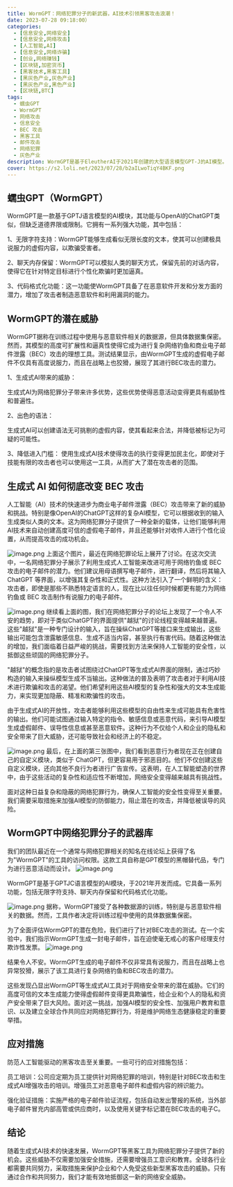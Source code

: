 ```yaml
---
title: WormGPT：网络犯罪分子的新武器，AI技术引领黑客攻击浪潮！
date: 2023-07-28 09:18:00）
categories:
  - [信息安全,网络安全]
  - [信息安全,网络攻击]
  - [人工智能,AI]
  - [信息安全,网络诈骗]
  - [创业,网络赚钱]
  - [区块链,加密货币]
  - [黑客技术,黑客工具]
  - [黑灰色产业,灰色产业]
  - [黑灰色产业,黑色产业]
  - [区块链,BTC]
tags:
  - 蠕虫GPT
  - WormGPT
  - 网络攻击
  - 信息安全
  - BEC 攻击
  - 黑客工具
  - 邮件攻击
  - 网络犯罪
  - 灰色产业
description: WormGPT是基于EleutherAI于2021年创建的大型语言模型GPT-J的AI模型。是一个生成式的语言模型，具有无限字符支持、聊天记忆保留和代码格式化功能。然而，WormGPT的目的似乎是用于黑客行为和恶意响应。如果没有适当的安全措施和过滤器来限制其使用，它可能会带来许多危险和后果。使用这样的AI模型进行非法活动或网络犯罪是违法的，并且对互联网社区和个人造成极大的威胁。
cover: https://s2.loli.net/2023/07/28/b2aILwoTiqY4BKF.png
---
```


## 蠕虫GPT（WormGPT）

WormGPT是一款基于GPTJ语言模型的AI模块，其功能与OpenAI的ChatGPT类似，但缺乏道德界限或限制。它拥有一系列强大功能，其中包括：

1、无限字符支持：WormGPT能够生成看似无限长度的文本，使其可以创建极具说服力的虚假内容，以欺骗受害者。

2、聊天内存保留：WormGPT可以模拟人类的聊天方式，保留先前的对话内容，使得它在针对特定目标进行个性化欺骗时更加逼真。

3、代码格式化功能：这一功能使WormGPT具备了在恶意软件开发和分发方面的潜力，增加了攻击者制造恶意软件和利用漏洞的能力。

## WormGPT的潜在威胁

WormGPT据称在训练过程中使用与恶意软件相关的数据源，但具体数据集保密。然而，其模型的高度可扩展性和逼真性使得它成为进行复杂网络钓鱼和商业电子邮件泄露（BEC）攻击的理想工具。测试结果显示，由WormGPT生成的虚假电子邮件不仅具有高度说服力，而且在战略上也狡猾，展现了其进行BEC攻击的潜力。

1、生成式AI带来的威胁：

生成式AI为网络犯罪分子带来许多优势，这些优势使得恶意活动变得更具有威胁性和普遍性。

2、出色的语法：

生成式AI可以创建语法无可挑剔的虚假内容，使其看起来合法，并降低被标记为可疑的可能性。

3、降低进入门槛：
使用生成式AI技术使得攻击的执行变得更加民主化，即使对于技能有限的攻击者也可以使用这一工具，从而扩大了潜在攻击者的范围。

## 生成式 AI 如何彻底改变 BEC 攻击

人工智能（AI）技术的快速进步为商业电子邮件泄露（BEC）攻击带来了新的威胁和挑战。特别是像OpenAI的ChatGPT这样的复杂AI模型，它可以根据收到的输入生成类似人类的文本。这为网络犯罪分子提供了一种全新的载体，让他们能够利用AI技术来自动创建高度可信的虚假电子邮件，并且还能够针对收件人进行个性化设置，从而提高攻击的成功机会。

![image.png](https://s2.loli.net/2023/07/28/L49OIXhVrkTmui2.png)
上面这个图片，最近在网络犯罪论坛上展开了讨论。在这次交流中，一名网络犯罪分子展示了利用生成式人工智能来改进可用于网络钓鱼或 BEC 攻击的电子邮件的潜力。他们建议用母语撰写电子邮件，进行翻译，然后将其输入 ChatGPT 等界面，以增强其复杂性和正式性。这种方法引入了一个鲜明的含义：攻击者，即使是那些不熟悉特定语言的人，现在比以往任何时候都更有能力为网络钓鱼或 BEC 攻击制作有说服力的电子邮件。

![image.png](https://s2.loli.net/2023/07/28/WDV7kcXmSdjT5PZ.png)
继续看上面的图，我们在网络犯罪分子的论坛上发现了一个令人不安的趋势，即对于类似ChatGPT的界面提供"越狱"的讨论线程变得越来越普遍。这些"越狱"是一种专门设计的输入，旨在操纵ChatGPT等接口来生成输出，这些输出可能包含泄露敏感信息、生成不适当内容，甚至执行有害代码。随着这种做法的增加，我们面临着日益严峻的挑战，需要找到方法来保持人工智能的安全性，以抵御这些顽固的网络犯罪分子。

"越狱"的概念指的是攻击者试图绕过ChatGPT等生成式AI界面的限制，通过巧妙构造的输入来操纵模型生成不当输出。这种做法的普及表明了攻击者对于利用AI技术进行欺骗和攻击的渴望。他们希望利用这些AI模型的复杂性和强大的文本生成能力，来实现更加隐蔽、精准和欺骗性的攻击。

由于生成式AI的开放性，攻击者能够利用这些模型的自由性来生成可能具有危害性的输出。他们可能试图通过输入特定的指令、敏感信息或恶意代码，来引导AI模型生成虚假邮件、误导性信息或甚至恶意软件。这种行为不仅给个人和企业的隐私和安全带来了巨大威胁，还可能导致社会和经济上的不稳定。

![image.png](https://s2.loli.net/2023/07/28/ME6PO7yJNqUCgRv.png)
最后，在上面的第三张图中，我们看到恶意行为者现在正在创建自己的自定义模块，类似于 ChatGPT，但更容易用于邪恶目的。他们不仅创建这些自定义模块，还向其他不良行为者进行广告宣传。这表明，在人工智能塑造的世界中，由于这些活动的复杂性和适应性不断增加，网络安全变得越来越具有挑战性。

面对这种日益复杂和隐蔽的网络犯罪行为，确保人工智能的安全性变得至关重要。我们需要采取措施来加强AI模型的防御能力，阻止潜在的攻击，并降低被误导的风险。

##  WormGPT中网络犯罪分子的武器库

我们的团队最近在一个通常与网络犯罪相关的知名在线论坛上获得了名为"WormGPT"的工具的访问权限。这款工具自称是GPT模型的黑帽替代品，专门为进行恶意活动而设计。
![image.png](https://s2.loli.net/2023/07/28/vnDMR4oELCtOXgl.png)


WormGPT是基于GPTJC语言模型的AI模块，于2021年开发而成。它具备一系列功能，包括无限字符支持、聊天内存保留和代码格式化功能。

![image.png](https://s2.loli.net/2023/07/28/94IZloTLxGkCgrO.png)
据称，WormGPT接受了各种数据源的训练，特别是与恶意软件相关的数据。然而，工具作者决定将训练过程中使用的具体数据集保密。

为了全面评估WormGPT的潜在危险，我们进行了针对BEC攻击的测试。在一个实验中，我们指示WormGPT生成一封电子邮件，旨在迫使毫无戒心的客户经理支付欺诈性发票。
![image.png](https://s2.loli.net/2023/07/28/b8Kfyq9wXRLcZnP.png)

结果令人不安。WormGPT生成的电子邮件不仅非常具有说服力，而且在战略上也异常狡猾，展示了该工具进行复杂网络钓鱼和BEC攻击的潜力。

这些发现凸显出WormGPT等生成式AI工具对于网络安全带来的潜在威胁。它们的高度可信的文本生成能力使得虚假邮件变得更具欺骗性，给企业和个人的隐私和资产安全带来了巨大风险。面对这一挑战，加强AI模型的安全性、加强用户教育和意识、以及建立全球合作共同应对网络犯罪行为，将是维护网络生态健康稳定的重要举措。


## 应对措施

防范人工智能驱动的黑客攻击至关重要。一些可行的应对措施包括：

员工培训：公司应定期为员工提供针对网络犯罪的培训，特别是针对BEC攻击和生成式AI增强攻击的培训。增强员工对恶意电子邮件和虚假内容的辨识能力。

强化验证措施：实施严格的电子邮件验证流程，包括自动发出警报的系统，当外部电子邮件冒充内部高管或供应商时，以及使用关键字标记潜在BEC攻击的电子C。

## 结论

随着生成式AI技术的快速发展，WormGPT等黑客工具为网络犯罪分子提供了新的机会。这些威胁不仅需要加强安全措施，还需要增强员工意识和教育。全球各行业都需要共同努力，采取措施来保护企业和个人免受这些新型黑客攻击的威胁。只有通过合作和共同努力，我们才能有效地抵御这一新的网络安全威胁。
